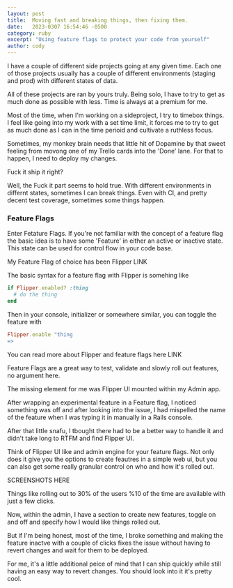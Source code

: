 ```yaml
---
layout: post
title:  Moving fast and breaking things, then fixing them.
date:   2023-0307 16:54:46 -0500
category: ruby
excerpt: "Using feature flags to protect your code from yourself"
author: cody
---
```


I have a couple of different side projects going at any given time.  Each one of
those projects usually has a couple of different environments (staging and
prod) with different states of data.

All of these projects are ran by yours truly.  Being solo, I have to try to get
as much done as possible with less.  Time is always at a premium for me.

Most of the time, when I'm working on a sideproject, I try to timebox things.  I
feel like going into my work with a set time limit, it forces me to try to get
as much done as I can in the time perioid and cultivate a ruthless focus.

Sometimes, my monkey brain needs that little hit of Dopamine by that sweet
feeling from movong one of my Trello cards into the 'Done' lane.  For that to
happen, I need to deploy my changes.

Fuck it ship it right?

Well, the Fuck it part seems to hold true.  With different environments in
differnt states, sometimes I can break things.  Even with CI, and pretty decent
test coverage, sometimes some things happen.

### Feature Flags
Enter Fetature Flags.  If you're not familiar with the concept of a feature flag
the basic idea is to have some 'Feature' in either an active or inactive state.  This state can be used for control flow in your code base.

My Feature Flag of choice has been Flipper LINK

The basic syntax for a feature flag with Flipper is somehing like

```ruby
if Flipper.enabled? :thing
  # do the thing
end
```

Then in your console, initializer or somewhere similar, you can toggle the
feature with

```ruby
Flipper.enable "thing
=>
```

You can read more about Flipper and feature flags here LINK


Feature Flags are a great way to test, validate and slowly roll out features, no
argument here.

The missing element for me was Flipper UI mounted within my Admin app.

After wrapping an experimental feature in a Feature flag, I noticed something
was off and after looking into the issue, I had mispelled the name of the
feature when I was typing it in manually in a Rails console.

After that little snafu, I tbought there had to be a better way to handle it and
didn't take long to RTFM and find Flipper UI.

Think of Flipper UI like and admin engine for your feature flags.  Not only does
it give you the options to create feautres in a simple web ui, but you can also
get some really granular control on who and how it's rolled out.


SCREENSHOTS HERE

Things like rolling out to 30% of the users %10 of the time are available with
just a few clicks.

Now, within the admin, I have a section to create new features, toggle on and
off and specify how I would like things rolled out.

But if I'm being honest, most of the time, I broke something and making the
feature inactve with a couple of clicks fixes the issue without having to revert
changes and wait for them to be deployed.

For me, it's a little additional peice of mind that I can ship quickly while
still having an easy way to revert changes.  You should look into it it's pretty
cool.
